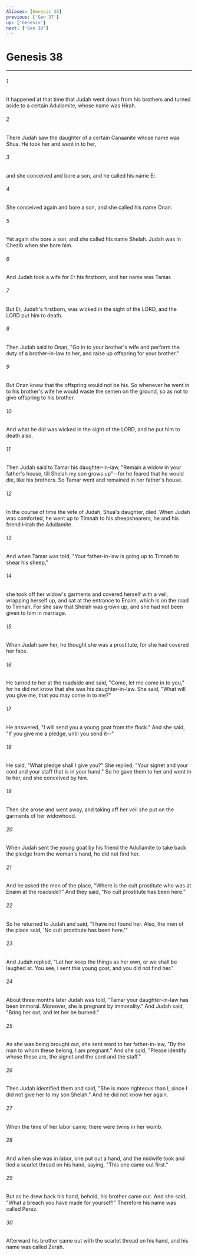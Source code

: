 ```yaml
---
Aliases: [Genesis 38]
previous: ['Gen 37']
up: ['Genesis']
next: ['Gen 39']
---
```

# Genesis 38

***

 

###### 1 
It happened at that time that Judah went down from his brothers and turned aside to a certain Adullamite, whose name was Hirah. 
 

###### 2 
There Judah saw the daughter of a certain Canaanite whose name was Shua. He took her and went in to her, 
 

###### 3 
and she conceived and bore a son, and he called his name Er. 
 

###### 4 
She conceived again and bore a son, and she called his name Onan. 
 

###### 5 
Yet again she bore a son, and she called his name Shelah. Judah was in Chezib when she bore him.
 
 

###### 6 
And Judah took a wife for Er his firstborn, and her name was Tamar. 
 

###### 7 
But Er, Judah's firstborn, was wicked in the sight of the LORD, and the LORD put him to death. 
 

###### 8 
Then Judah said to Onan, "Go in to your brother's wife and perform the duty of a brother-in-law to her, and raise up offspring for your brother." 
 

###### 9 
But Onan knew that the offspring would not be his. So whenever he went in to his brother's wife he would waste the semen on the ground, so as not to give offspring to his brother. 
 

###### 10 
And what he did was wicked in the sight of the LORD, and he put him to death also. 
 

###### 11 
Then Judah said to Tamar his daughter-in-law, "Remain a widow in your father's house, till Shelah my son grows up"--for he feared that he would die, like his brothers. So Tamar went and remained in her father's house.
 
 

###### 12 
In the course of time the wife of Judah, Shua's daughter, died. When Judah was comforted, he went up to Timnah to his sheepshearers, he and his friend Hirah the Adullamite. 
 

###### 13 
And when Tamar was told, "Your father-in-law is going up to Timnah to shear his sheep," 
 

###### 14 
she took off her widow's garments and covered herself with a veil, wrapping herself up, and sat at the entrance to Enaim, which is on the road to Timnah. For she saw that Shelah was grown up, and she had not been given to him in marriage. 
 

###### 15 
When Judah saw her, he thought she was a prostitute, for she had covered her face. 
 

###### 16 
He turned to her at the roadside and said, "Come, let me come in to you," for he did not know that she was his daughter-in-law. She said, "What will you give me, that you may come in to me?" 
 

###### 17 
He answered, "I will send you a young goat from the flock." And she said, "If you give me a pledge, until you send it--" 
 

###### 18 
He said, "What pledge shall I give you?" She replied, "Your signet and your cord and your staff that is in your hand." So he gave them to her and went in to her, and she conceived by him. 
 

###### 19 
Then she arose and went away, and taking off her veil she put on the garments of her widowhood.
 
 

###### 20 
When Judah sent the young goat by his friend the Adullamite to take back the pledge from the woman's hand, he did not find her. 
 

###### 21 
And he asked the men of the place, "Where is the cult prostitute who was at Enaim at the roadside?" And they said, "No cult prostitute has been here." 
 

###### 22 
So he returned to Judah and said, "I have not found her. Also, the men of the place said, 'No cult prostitute has been here.'" 
 

###### 23 
And Judah replied, "Let her keep the things as her own, or we shall be laughed at. You see, I sent this young goat, and you did not find her."
 
 

###### 24 
About three months later Judah was told, "Tamar your daughter-in-law has been immoral. Moreover, she is pregnant by immorality." And Judah said, "Bring her out, and let her be burned." 
 

###### 25 
As she was being brought out, she sent word to her father-in-law, "By the man to whom these belong, I am pregnant." And she said, "Please identify whose these are, the signet and the cord and the staff." 
 

###### 26 
Then Judah identified them and said, "She is more righteous than I, since I did not give her to my son Shelah." And he did not know her again.
 
 

###### 27 
When the time of her labor came, there were twins in her womb. 
 

###### 28 
And when she was in labor, one put out a hand, and the midwife took and tied a scarlet thread on his hand, saying, "This one came out first." 
 

###### 29 
But as he drew back his hand, behold, his brother came out. And she said, "What a breach you have made for yourself!" Therefore his name was called Perez. 
 

###### 30 
Afterward his brother came out with the scarlet thread on his hand, and his name was called Zerah.
 
